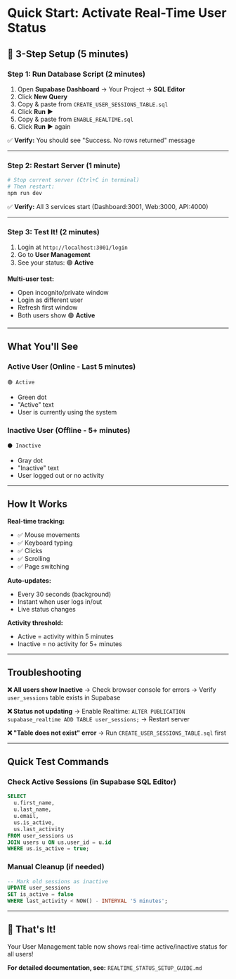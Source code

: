 # Quick Start: Activate Real-Time User Status

## 🚀 3-Step Setup (5 minutes)

### Step 1: Run Database Script (2 minutes)
1. Open **Supabase Dashboard** → Your Project → **SQL Editor**
2. Click **New Query**
3. Copy & paste from `CREATE_USER_SESSIONS_TABLE.sql`
4. Click **Run** ▶️
5. Copy & paste from `ENABLE_REALTIME.sql`
6. Click **Run** ▶️ again

✅ **Verify:** You should see "Success. No rows returned" message

---

### Step 2: Restart Server (1 minute)
```bash
# Stop current server (Ctrl+C in terminal)
# Then restart:
npm run dev
```

✅ **Verify:** All 3 services start (Dashboard:3001, Web:3000, API:4000)

---

### Step 3: Test It! (2 minutes)
1. Login at `http://localhost:3001/login`
2. Go to **User Management**
3. See your status: 🟢 **Active**

**Multi-user test:**
- Open incognito/private window
- Login as different user
- Refresh first window
- Both users show 🟢 **Active**

---

## What You'll See

### Active User (Online - Last 5 minutes)
```
🟢 Active
```
- Green dot
- "Active" text
- User is currently using the system

### Inactive User (Offline - 5+ minutes)
```
⚫ Inactive
```
- Gray dot
- "Inactive" text
- User logged out or no activity

---

## How It Works

**Real-time tracking:**
- ✅ Mouse movements
- ✅ Keyboard typing
- ✅ Clicks
- ✅ Scrolling
- ✅ Page switching

**Auto-updates:**
- Every 30 seconds (background)
- Instant when user logs in/out
- Live status changes

**Activity threshold:**
- Active = activity within 5 minutes
- Inactive = no activity for 5+ minutes

---

## Troubleshooting

**❌ All users show Inactive**
→ Check browser console for errors
→ Verify `user_sessions` table exists in Supabase

**❌ Status not updating**
→ Enable Realtime: `ALTER PUBLICATION supabase_realtime ADD TABLE user_sessions;`
→ Restart server

**❌ "Table does not exist" error**
→ Run `CREATE_USER_SESSIONS_TABLE.sql` first

---

## Quick Test Commands

### Check Active Sessions (in Supabase SQL Editor)
```sql
SELECT 
  u.first_name,
  u.last_name,
  u.email,
  us.is_active,
  us.last_activity
FROM user_sessions us
JOIN users u ON us.user_id = u.id
WHERE us.is_active = true;
```

### Manual Cleanup (if needed)
```sql
-- Mark old sessions as inactive
UPDATE user_sessions
SET is_active = false
WHERE last_activity < NOW() - INTERVAL '5 minutes';
```

---

## 🎉 That's It!

Your User Management table now shows real-time active/inactive status for all users!

**For detailed documentation, see:** `REALTIME_STATUS_SETUP_GUIDE.md`
